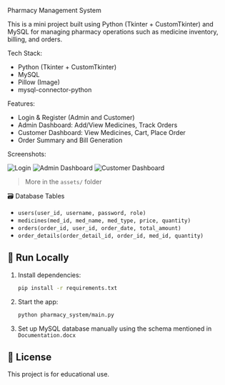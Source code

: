 Pharmacy Management System

This is a mini project built using Python (Tkinter + CustomTkinter) and MySQL for managing pharmacy operations such as medicine inventory, billing, and orders.

Tech Stack:

- Python (Tkinter + CustomTkinter)
- MySQL
- Pillow (Image)
- mysql-connector-python

Features:

- Login & Register (Admin and Customer)
- Admin Dashboard: Add/View Medicines, Track Orders
- Customer Dashboard: View Medicines, Cart, Place Order
- Order Summary and Bill Generation

Screenshots:

![Login](assets/login.png)
![Admin Dashboard](assets/admin_dashboard.png)
![Customer Dashboard](assets/customer_dashboard.png)

> More in the `assets/` folder

🗃️ Database Tables

- `users(user_id, username, password, role)`
- `medicines(med_id, med_name, med_type, price, quantity)`
- `orders(order_id, user_id, order_date, total_amount)`
- `order_details(order_detail_id, order_id, med_id, quantity)`

## 🚀 Run Locally

1. Install dependencies:
    ```bash
    pip install -r requirements.txt
    ```

2. Start the app:
    ```bash
    python pharmacy_system/main.py
    ```

3. Set up MySQL database manually using the schema mentioned in `Documentation.docx`

## 📃 License

This project is for educational use.

